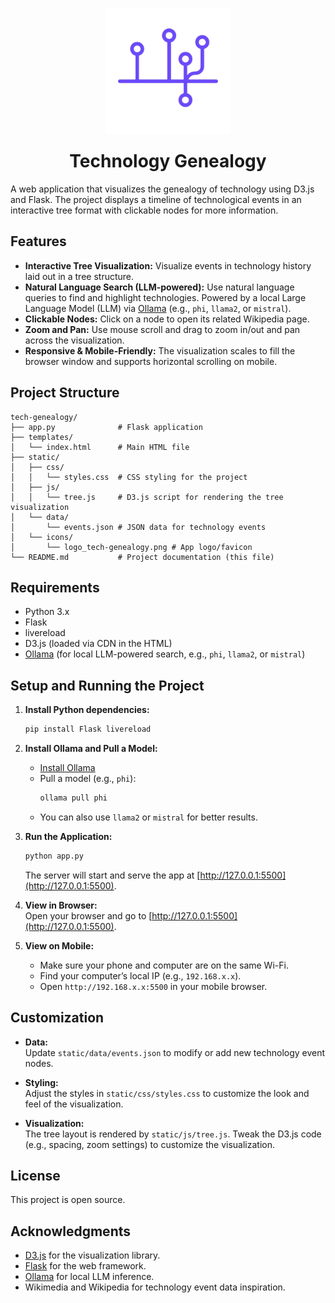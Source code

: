 <h1 align="center">
  <img src="static/icons/logo_tech-genealogy.png" alt="Logo" width="200" style="margin-bottom:20px;">
  <br>
  Technology Genealogy
</h1>

A web application that visualizes the genealogy of technology using D3.js and Flask. The project displays a timeline of technological events in an interactive tree format with clickable nodes for more information.

## Features

- **Interactive Tree Visualization:** Visualize events in technology history laid out in a tree structure.
- **Natural Language Search (LLM-powered):** Use natural language queries to find and highlight technologies. Powered by a local Large Language Model (LLM) via [Ollama](https://ollama.com/) (e.g., `phi`, `llama2`, or `mistral`).
- **Clickable Nodes:** Click on a node to open its related Wikipedia page.
- **Zoom and Pan:** Use mouse scroll and drag to zoom in/out and pan across the visualization.
- **Responsive & Mobile-Friendly:** The visualization scales to fill the browser window and supports horizontal scrolling on mobile.

## Project Structure

```
tech-genealogy/
├── app.py              # Flask application
├── templates/
│   └── index.html      # Main HTML file
├── static/
│   ├── css/
│   │   └── styles.css  # CSS styling for the project
│   ├── js/
│   │   └── tree.js     # D3.js script for rendering the tree visualization
│   └── data/
│       └── events.json # JSON data for technology events
│   └── icons/
│       └── logo_tech-genealogy.png # App logo/favicon
└── README.md           # Project documentation (this file)
```

## Requirements

- Python 3.x
- Flask
- livereload
- D3.js (loaded via CDN in the HTML)
- [Ollama](https://ollama.com/) (for local LLM-powered search, e.g., `phi`, `llama2`, or `mistral`)

## Setup and Running the Project

1. **Install Python dependencies:**  
   ```bash
   pip install Flask livereload
   ```

2. **Install Ollama and Pull a Model:**  
   - [Install Ollama](https://ollama.com/download)
   - Pull a model (e.g., `phi`):  
     ```bash
     ollama pull phi
     ```
   - You can also use `llama2` or `mistral` for better results.

3. **Run the Application:**  
   ```bash
   python app.py
   ```
   The server will start and serve the app at [http://127.0.0.1:5500](http://127.0.0.1:5500).

4. **View in Browser:**  
   Open your browser and go to [http://127.0.0.1:5500](http://127.0.0.1:5500).

5. **View on Mobile:**  
   - Make sure your phone and computer are on the same Wi-Fi.
   - Find your computer’s local IP (e.g., `192.168.x.x`).
   - Open `http://192.168.x.x:5500` in your mobile browser.

## Customization

- **Data:**  
  Update `static/data/events.json` to modify or add new technology event nodes.

- **Styling:**  
  Adjust the styles in `static/css/styles.css` to customize the look and feel of the visualization.

- **Visualization:**  
  The tree layout is rendered by `static/js/tree.js`. Tweak the D3.js code (e.g., spacing, zoom settings) to customize the visualization.

## License

This project is open source.

## Acknowledgments

- [D3.js](https://d3js.org/) for the visualization library.
- [Flask](https://flask.palletsprojects.com/) for the web framework.
- [Ollama](https://ollama.com/) for local LLM inference.
- Wikimedia and Wikipedia for technology event data inspiration.

